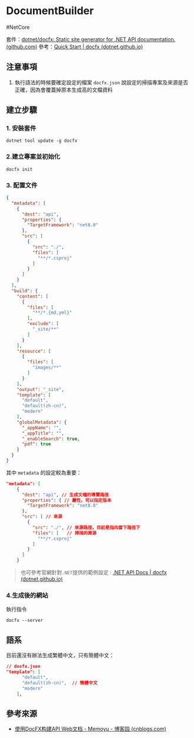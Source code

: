 ﻿# DocumentBuilder

#NetCore 

套件：[dotnet/docfx: Static site generator for .NET API documentation. (github.com)](https://github.com/dotnet/docfx)
參考：[Quick Start | docfx (dotnet.github.io)](https://dotnet.github.io/docfx/index.html)

## 注意事項
1. 執行語法的時候要確定設定的檔案 `docfx.json`  說設定的掃描專案及來源是否正確，因為會覆蓋掉原本生成高的文檔資料

## 建立步驟
### 1. 安裝套件
```
dotnet tool update -g docfx
```

### 2.建立專案並初始化
```
docfx init
```

### 3. 配置文件
```json
{
  "metadata": [
    {
      "dest": "api",
      "properties": {
        "TargetFramework": "net8.0"
      },
      "src": [
        {
          "src": "./",
          "files": [
            "**/*.csproj"
          ]
        }
      ]
    }
  ],
  "build": {
    "content": [
      {
        "files": [
          "**/*.{md,yml}"
        ],
        "exclude": [
          "_site/**"
        ]
      }
    ],
    "resource": [
      {
        "files": [
          "images/**"
        ]
      }
    ],
    "output": "_site",
    "template": [
      "default",
      "default(zh-cn)",
      "modern"
    ],
    "globalMetadata": {
      "_appName": "",
      "_appTitle": "",
      "_enableSearch": true,
      "pdf": true
    }
  }
}

```
其中 `metadata` 的設定較為重要：
```json
"metadata": [
    {
      "dest": "api", // 生成文檔的導覽路徑
      "properties": { // 屬性，可以指定版本
        "TargetFramework": "net8.0"
      },
      "src": [ // 來源
        {
          "src": "./", // 來源路徑，目前是指向當下路徑下
          "files": [   // 掃描的資源
            "**/*.csproj"
          ]
        }
      ]
    }

```

> 也可參考官網針對`.NET`提供的範例設定 : [.NET API Docs | docfx (dotnet.github.io)](https://dotnet.github.io/docfx/docs/dotnet-api-docs.html)

### 4.生成後的網站
執行指令
```
docfx --server
```

## 語系
目前還沒有辦法生成繁體中文，只有簡體中文：
```json
// docfx.json
"template": [
      "default",
      "default(zh-cn)",  // 簡體中文
      "modern"
    ],

```


## 參考來源
- [使用DocFX构建API Web文档 - Memoyu - 博客园 (cnblogs.com)](https://www.cnblogs.com/memoyu/p/16896265.html)